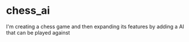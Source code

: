 # chess_ai
I'm creating a chess game and then expanding its features by adding a AI that can be played against
